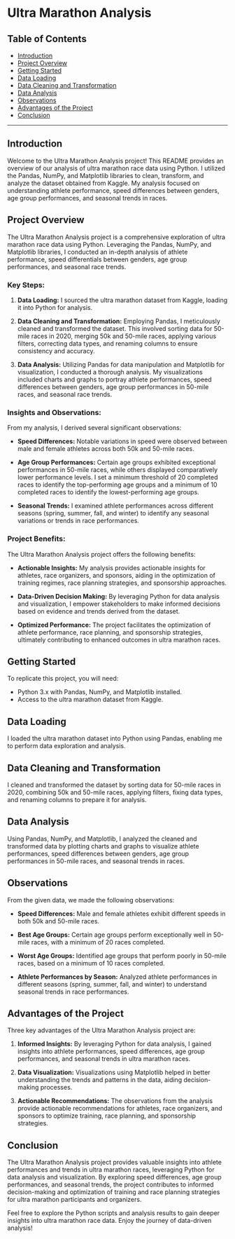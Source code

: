 # Ultra Marathon Analysis

## Table of Contents

- [Introduction](#introduction)
- [Project Overview](#project-overview)
- [Getting Started](#getting-started)
- [Data Loading](#data-loading)
- [Data Cleaning and Transformation](#data-cleaning-and-transformation)
- [Data Analysis](#data-analysis)
- [Observations](#observations)
- [Advantages of the Project](#advantages-of-the-project)
- [Conclusion](#conclusion)

---

## Introduction

Welcome to the Ultra Marathon Analysis project! This README provides an overview of our analysis of ultra marathon race data using Python. I utilized the Pandas, NumPy, and Matplotlib libraries to clean, transform, and analyze the dataset obtained from Kaggle. My analysis focused on understanding athlete performance, speed differences between genders, age group performances, and seasonal trends in races.

## Project Overview

The Ultra Marathon Analysis project is a comprehensive exploration of ultra marathon race data using Python. Leveraging the Pandas, NumPy, and Matplotlib libraries, I conducted an in-depth analysis of athlete performance, speed differentials between genders, age group performances, and seasonal race trends.

### Key Steps:

1. **Data Loading:** I sourced the ultra marathon dataset from Kaggle, loading it into Python for analysis.

2. **Data Cleaning and Transformation:** Employing Pandas, I meticulously cleaned and transformed the dataset. This involved sorting data for 50-mile races in 2020, merging 50k and 50-mile races, applying various filters, correcting data types, and renaming columns to ensure consistency and accuracy.

3. **Data Analysis:** Utilizing Pandas for data manipulation and Matplotlib for visualization, I conducted a thorough analysis. My visualizations included charts and graphs to portray athlete performances, speed differences between genders, age group performances in 50-mile races, and seasonal race trends.

### Insights and Observations:

From my analysis, I derived several significant observations:

- **Speed Differences:** Notable variations in speed were observed between male and female athletes across both 50k and 50-mile races.
  
- **Age Group Performances:** Certain age groups exhibited exceptional performances in 50-mile races, while others displayed comparatively lower performance levels. I set a minimum threshold of 20 completed races to identify the top-performing age groups and a minimum of 10 completed races to identify the lowest-performing age groups.

- **Seasonal Trends:** I examined athlete performances across different seasons (spring, summer, fall, and winter) to identify any seasonal variations or trends in race performances.

### Project Benefits:

The Ultra Marathon Analysis project offers the following benefits:

- **Actionable Insights:** My analysis provides actionable insights for athletes, race organizers, and sponsors, aiding in the optimization of training regimes, race planning strategies, and sponsorship approaches.

- **Data-Driven Decision Making:** By leveraging Python for data analysis and visualization, I empower stakeholders to make informed decisions based on evidence and trends derived from the dataset.

- **Optimized Performance:** The project facilitates the optimization of athlete performance, race planning, and sponsorship strategies, ultimately contributing to enhanced outcomes in ultra marathon races.


## Getting Started

To replicate this project, you will need:

- Python 3.x with Pandas, NumPy, and Matplotlib installed.
- Access to the ultra marathon dataset from Kaggle.

## Data Loading

I loaded the ultra marathon dataset into Python using Pandas, enabling me to perform data exploration and analysis.

## Data Cleaning and Transformation

I cleaned and transformed the dataset by sorting data for 50-mile races in 2020, combining 50k and 50-mile races, applying filters, fixing data types, and renaming columns to prepare it for analysis.

## Data Analysis

Using Pandas, NumPy, and Matplotlib, I analyzed the cleaned and transformed data by plotting charts and graphs to visualize athlete performances, speed differences between genders, age group performances in 50-mile races, and seasonal trends in races.

## Observations

From the given data, we made the following observations:

- **Speed Differences:** Male and female athletes exhibit different speeds in both 50k and 50-mile races.
  
- **Best Age Groups:** Certain age groups perform exceptionally well in 50-mile races, with a minimum of 20 races completed.

- **Worst Age Groups:** Identified age groups that perform poorly in 50-mile races, based on a minimum of 10 races completed.

- **Athlete Performances by Season:** Analyzed athlete performances in different seasons (spring, summer, fall, and winter) to understand seasonal trends in race performances.

## Advantages of the Project

Three key advantages of the Ultra Marathon Analysis project are:

1. **Informed Insights:** By leveraging Python for data analysis, I gained insights into athlete performances, speed differences, age group performances, and seasonal trends in ultra marathon races.

2. **Data Visualization:** Visualizations using Matplotlib helped in better understanding the trends and patterns in the data, aiding decision-making processes.

3. **Actionable Recommendations:** The observations from the analysis provide actionable recommendations for athletes, race organizers, and sponsors to optimize training, race planning, and sponsorship strategies.

## Conclusion

The Ultra Marathon Analysis project provides valuable insights into athlete performances and trends in ultra marathon races, leveraging Python for data analysis and visualization. By exploring speed differences, age group performances, and seasonal trends, the project contributes to informed decision-making and optimization of training and race planning strategies for ultra marathon participants and organizers.

Feel free to explore the Python scripts and analysis results to gain deeper insights into ultra marathon race data. Enjoy the journey of data-driven analysis!


